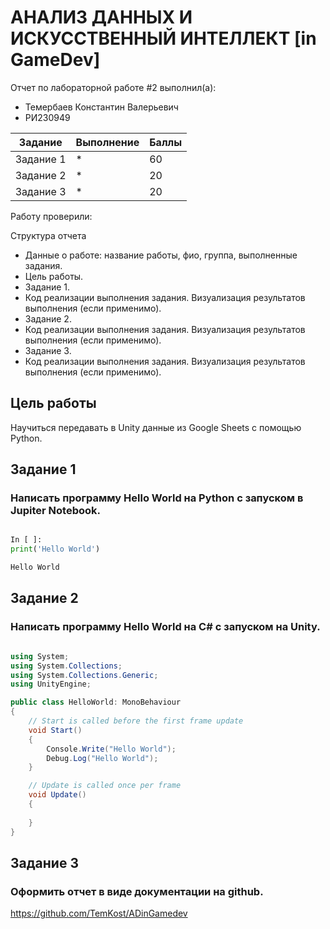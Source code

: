 # АНАЛИЗ ДАННЫХ И ИСКУССТВЕННЫЙ ИНТЕЛЛЕКТ [in GameDev]
Отчет по лабораторной работе #2 выполнил(а):
- Темербаев Константин Валерьевич
- РИ230949

| Задание | Выполнение | Баллы |
| ------ | ------ | ------ |
| Задание 1 | * | 60 |
| Задание 2 | * | 20 |
| Задание 3 | * | 20 |

Работу проверили:



Структура отчета

- Данные о работе: название работы, фио, группа, выполненные задания.
- Цель работы.
- Задание 1.
- Код реализации выполнения задания. Визуализация результатов выполнения (если применимо).
- Задание 2.
- Код реализации выполнения задания. Визуализация результатов выполнения (если применимо).
- Задание 3.
- Код реализации выполнения задания. Визуализация результатов выполнения (если применимо).

## Цель работы
Научиться передавать в Unity данные из Google Sheets с помощью Python.

## Задание 1
### Написать программу Hello World на Python с запуском в Jupiter Notebook.

```py

In [ ]:
print('Hello World')

Hello World

```




## Задание 2
###  Написать программу Hello World на C# с запуском на Unity. 

```c#

using System;
using System.Collections;
using System.Collections.Generic;
using UnityEngine;

public class HelloWorld: MonoBehaviour
{
    // Start is called before the first frame update
    void Start()
    {
        Console.Write("Hello World");
        Debug.Log("Hello World");
    }

    // Update is called once per frame
    void Update()
    {
        
    }
}

```

## Задание 3
### Оформить отчет в виде документации на github.

https://github.com/TemKost/ADinGamedev

